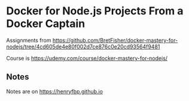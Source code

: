 # Docker for Node.js Projects From a Docker Captain

Assignments from <https://github.com/BretFisher/docker-mastery-for-nodejs/tree/4cd605de4e80f002d7ce876c0e20cd93564f9481>

Course is <https://udemy.com/course/docker-mastery-for-nodejs/>

## Notes

Notes are on <https://henryfbp.github.io>